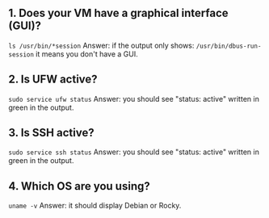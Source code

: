 ## 1. Does your VM have a graphical interface (GUI)?
```ls /usr/bin/*session```
Answer: if the output only shows: ```/usr/bin/dbus-run-session``` it means you don't have a GUI.

## 2. Is UFW active?
```sudo service ufw status```
Answer: you should see "status: active" written in green in the output.

## 3. Is SSH active?
```sudo service ssh status```
Answer: you should see "status: active" written in green in the output.

## 4. Which OS are you using?
```uname -v```
Answer: it should display Debian or Rocky.
